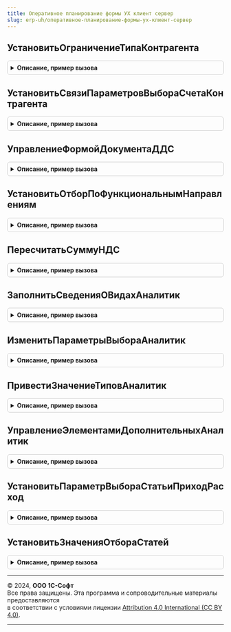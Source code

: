 ```yaml
---
title: Оперативное планирование формы УХ клиент сервер
slug: erp-uh/оперативное-планирование-формы-ух-клиент-сервер
---
```



## УстановитьОграничениеТипаКонтрагента
<details style="margin: 1em 0; padding: 0.5em; border: 1px solid #ccc; border-radius: 6px;">

<summary style="font-weight: bold; cursor: pointer;">Описание, пример вызова</summary>

```bsl

Процедура УстановитьОграничениеТипаКонтрагента(Форма) Экспорт
```

Пример вызова
```bsl
ОперативноеПланированиеФормыУХКлиентСервер.УстановитьОграничениеТипаКонтрагента(Форма) 
```
</details>

## УстановитьСвязиПараметровВыбораСчетаКонтрагента
<details style="margin: 1em 0; padding: 0.5em; border: 1px solid #ccc; border-radius: 6px;">

<summary style="font-weight: bold; cursor: pointer;">Описание, пример вызова</summary>

```bsl

Процедура УстановитьСвязиПараметровВыбораСчетаКонтрагента(Форма, ЭлементСчета) Экспорт
```

Пример вызова
```bsl
ОперативноеПланированиеФормыУХКлиентСервер.УстановитьСвязиПараметровВыбораСчетаКонтрагента(Форма, ЭлементСчета));
```
</details>

## УправлениеФормойДокументаДДС
<details style="margin: 1em 0; padding: 0.5em; border: 1px solid #ccc; border-radius: 6px;">

<summary style="font-weight: bold; cursor: pointer;">Описание, пример вызова</summary>

```bsl

Процедура УправлениеФормойДокументаДДС(Форма) Экспорт
```

Пример вызова
```bsl
ОперативноеПланированиеФормыУХКлиентСервер.УправлениеФормойДокументаДДС(Форма) 
```
</details>

## УстановитьОтборПоФункциональнымНаправлениям
<details style="margin: 1em 0; padding: 0.5em; border: 1px solid #ccc; border-radius: 6px;">

<summary style="font-weight: bold; cursor: pointer;">Описание, пример вызова</summary>

```bsl

Процедура УстановитьОтборПоФункциональнымНаправлениям(Знач ЦФО, ЭлементыФормы) Экспорт
```

Пример вызова
```bsl
ОперативноеПланированиеФормыУХКлиентСервер.УстановитьОтборПоФункциональнымНаправлениям(ЦФО, ЭлементыФормы) 
```
</details>

## ПересчитатьСуммуНДС
<details style="margin: 1em 0; padding: 0.5em; border: 1px solid #ccc; border-radius: 6px;">

<summary style="font-weight: bold; cursor: pointer;">Описание, пример вызова</summary>

```bsl

Процедура ПересчитатьСуммуНДС(СтрокаРасшифровки) Экспорт
```

Пример вызова
```bsl
ОперативноеПланированиеФормыУХКлиентСервер.ПересчитатьСуммуНДС(СтрокаРасшифровки) 
```
</details>

## ЗаполнитьСведенияОВидахАналитик
<details style="margin: 1em 0; padding: 0.5em; border: 1px solid #ccc; border-radius: 6px;">

<summary style="font-weight: bold; cursor: pointer;">Описание, пример вызова</summary>

```bsl

Процедура ЗаполнитьСведенияОВидахАналитик(СтатьяБюджета, Приемник, ТолькоЛимитируемыеАналитики = Ложь, ПараметрыЛимитирования = неопределено) Экспорт
```

Пример вызова
```bsl
ОперативноеПланированиеФормыУХКлиентСервер.ЗаполнитьСведенияОВидахАналитик(СтатьяБюджета, Приемник, ТолькоЛимитируемыеАналитики, ПараметрыЛимитирования);
```
</details>

## ИзменитьПараметрыВыбораАналитик
<details style="margin: 1em 0; padding: 0.5em; border: 1px solid #ccc; border-radius: 6px;">

<summary style="font-weight: bold; cursor: pointer;">Описание, пример вызова</summary>

```bsl

Процедура ИзменитьПараметрыВыбораАналитик(ИсточникДанных, ИсточникТиповЗначений, МассивЭлементовАналитик) Экспорт
```

Пример вызова
```bsl
ОперативноеПланированиеФормыУХКлиентСервер.ИзменитьПараметрыВыбораАналитик(ИсточникДанных, ИсточникТиповЗначений, МассивЭлементовАналитик) 
```
</details>

## ПривестиЗначениеТиповАналитик
<details style="margin: 1em 0; padding: 0.5em; border: 1px solid #ccc; border-radius: 6px;">

<summary style="font-weight: bold; cursor: pointer;">Описание, пример вызова</summary>

```bsl

Процедура ПривестиЗначениеТиповАналитик(ИсточникДанных, ИсточникТиповЗначений) Экспорт
```

Пример вызова
```bsl
ОперативноеПланированиеФормыУХКлиентСервер.ПривестиЗначениеТиповАналитик(ИсточникДанных, ИсточникТиповЗначений) 
```
</details>

## УправлениеЭлементамиДополнительныхАналитик
<details style="margin: 1em 0; padding: 0.5em; border: 1px solid #ccc; border-radius: 6px;">

<summary style="font-weight: bold; cursor: pointer;">Описание, пример вызова</summary>

```bsl

// Процедура установки типа и видимости аналитик в зависимости от выбранной статьи.
//
// Параметры:
//	Статья			 - <План счетов> - Счет, для которого необходимо настроить тип и видимость субконто
//	Форма			 - <Управляемая форма> - Форма, которая содержит ПоляФормы
//	ПоляФормы		 - <Структура> - Ключи, которой Аналитика1, Аналитика2, Аналитика3,
//									 а значения имена соответствующих полей на форме (поля аналитик)
//	ЭтоТаблица		 - <Булево>		 - Признак того, где выполняется настройка аналитик.
//
Процедура УправлениеЭлементамиДополнительныхАналитик(ИсточникТиповЗначений, ПоляФормы) Экспорт
```

Пример вызова
```bsl
ОперативноеПланированиеФормыУХКлиентСервер.УправлениеЭлементамиДополнительныхАналитик(ИсточникТиповЗначений, ПоляФормы) 
```
</details>

## УстановитьПараметрВыбораСтатьиПриходРасход
<details style="margin: 1em 0; padding: 0.5em; border: 1px solid #ccc; border-radius: 6px;">

<summary style="font-weight: bold; cursor: pointer;">Описание, пример вызова</summary>

```bsl

// Процедура устанавливает элементу, связанному со статьей бюджета, параметр выбора
// Отбор.ПриходРасход фиксированным массивом, состоящим из переданного значения ЗначениеПриходРасход
// и значения Перечисления.ВидыДвиженийПриходРасход.ПустаяСсылка.
//
// Параметры:
//  Элемент				 - ПолеФормы - Элемент формы, которому необходимо установить параметр выбора.
//  ЗначениеПриходРасход - 	ПеречислениеСсылка.ВидыДвиженийПриходРасход - устанавливаемое значение.
//
Процедура УстановитьПараметрВыбораСтатьиПриходРасход(Элемент, ЗначениеПриходРасход) Экспорт
```

Пример вызова
```bsl
ОперативноеПланированиеФормыУХКлиентСервер.УстановитьПараметрВыбораСтатьиПриходРасход(Элемент, ЗначениеПриходРасход) 
```
</details>

## УстановитьЗначенияОтбораСтатей
<details style="margin: 1em 0; padding: 0.5em; border: 1px solid #ccc; border-radius: 6px;">

<summary style="font-weight: bold; cursor: pointer;">Описание, пример вызова</summary>

```bsl

Процедура УстановитьЗначенияОтбораСтатей(Список, ЗначениеПриходРасход) Экспорт
```

Пример вызова
```bsl
ОперативноеПланированиеФормыУХКлиентСервер.УстановитьЗначенияОтбораСтатей(Список, ЗначениеПриходРасход) 
```
</details>

---

© 2024, **ООО 1С-Софт**  
Все права защищены. Эта программа и сопроводительные материалы предоставляются  
в соответствии с условиями лицензии [Attribution 4.0 International (CC BY 4.0)](https://creativecommons.org/licenses/by/4.0/legalcode).

---
